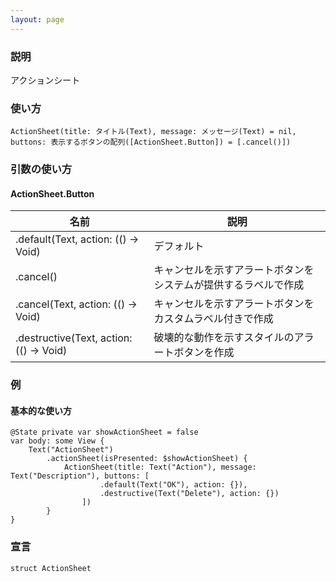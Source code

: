 ```yaml
---
layout: page
---
```


### 説明

アクションシート

### 使い方

    ActionSheet(title: タイトル(Text), message: メッセージ(Text) = nil, buttons: 表示するボタンの配列([ActionSheet.Button]) = [.cancel()])

### 引数の使い方

#### ActionSheet.Button

| 名前                                      | 説明                              |
| --------------------------------------- | ------------------------------- |
| .default(Text, action: (() -> Void)     | デフォルト                           |
| .cancel()                               | キャンセルを示すアラートボタンをシステムが提供するラベルで作成 |
| .cancel(Text, action: (() -> Void)      | キャンセルを示すアラートボタンをカスタムラベル付きで作成    |
| .destructive(Text, action: (() -> Void) | 破壊的な動作を示すスタイルのアラートボタンを作成        |

### 例

#### 基本的な使い方

    @State private var showActionSheet = false
    var body: some View {
        Text("ActionSheet")
            .actionSheet(isPresented: $showActionSheet) {
                ActionSheet(title: Text("Action"), message: Text("Description"), buttons: [
                        .default(Text("OK"), action: {}),
                        .destructive(Text("Delete"), action: {})
                    ])
            }
    }

### 宣言

    struct ActionSheet
